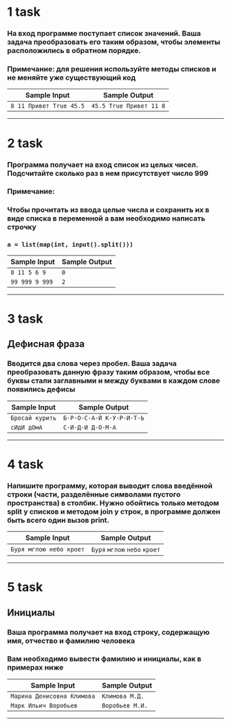 # 1 task
### На вход программе поступает список значений. Ваша задача преобразовать его таким образом, чтобы элементы расположились в обратном порядке. 
### Примечание: для решения используйте методы списков и не меняйте уже существующий код
| Sample Input              | Sample Output             |
|---------------------------|---------------------------|
| `8 11 Привет True 45.5`   | `45.5 True Привет 11 8`   |
___


# 2 task
### Программа получает на вход список из целых чисел. Подсчитайте сколько раз в нем присутствует число 999
### Примечание:
### Чтобы прочитать из ввода целые числа и сохранить их в виде списка в переменной a вам необходимо написать строчку
### `a = list(map(int, input().split()))`
| Sample Input   | Sample Output |
|----------------|---------------|
| `8 11 5 6 9`   | `0`           |
| `99 999 9 999` | `2`           |
___


# 3 task
## Дефисная фраза
### Вводится два слова через пробел. Ваша задача преобразовать данную фразу таким образом, чтобы все буквы стали заглавными и между буквами в каждом слове появились дефисы
| Sample Input     | Sample Output             |
|------------------|---------------------------|
| `Бросай курить`  | `Б-Р-О-С-А-Й К-У-Р-И-Т-Ь` |
| `сИдИ дОмА`      | `С-И-Д-И Д-О-М-А`         |
___


# 4 task
### Напишите программу, которая выводит слова введённой строки (части, разделённые символами пустого пространства) в столбик. Нужно обойтись только методом split у списков и методом join у строк, в программе должен быть всего один вызов print.
| Sample Input             | Sample Output                  |
|--------------------------|--------------------------------|
| `Буря мглою небо кроет`  | `Буря` `мглою` `небо` `кроет`  |
___


# 5 task
## Инициалы
### Ваша программа получает на вход строку, содержащую имя, отчество и фамилию человека
### Вам необходимо вывести фамилию и инициалы, как в примерах ниже
| Sample Input               | Sample Output    |
|----------------------------|------------------|
| `Марина Денисовна Климова` | `Климова М.Д.`   |
| `Марк Ильич Воробьев`      | `Воробьев М.И.`  |
___
